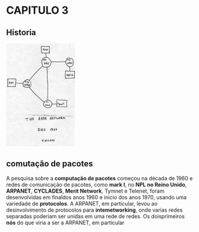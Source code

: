 # CAPITULO 3
<h2>Historia</h2>

<img src="Imagemcap3.jpeg" alt="">

<h2>comutação de pacotes</h2>

A pesquisa sobre a <b>computação de pacotes</b> começou na década de 1960 e redes de comunicação de pacotes, como <b>mark I</b>, no <b>NPL no Reino Unido</b>, <b>ARPANET</B>, <B>CYCLADES</B>, <B>Merit Network</b>, Tymnet e Telenet, foram desenvolvidas em finaldos anos 1960 e inicio dos anos 1970, usando uma variedade de <b>protocolos</b>. A ARPANET, em particular, levou ao desinvolvimento de protocolos para <b>intemetworking</b>, onde varias redes separadas poderiam ser unidas em uma rede de redes. Os doisprimeiros <b>nós</b> do que viria a ser a ARPANET, em particular